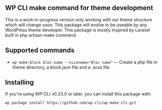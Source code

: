 ## WP CLI make command for theme development

This is a work-in-progress version only working with our theme structure which will change soon.
This package will evolve to be useable by any WordPress theme developer.
This package is mostly inspired by Laravel built in php artisan make command.

## Supported commands

* `wp make:block bloc-name --nicename="Bloc name"` -- Create a php file in theme directory, a block.json file and a .scss file

## Installing

If you're using WP-CLI v0.23.0 or later, you can install this package with:

`wp package install https://github.com/wp-cli/wp-make-cli.git`